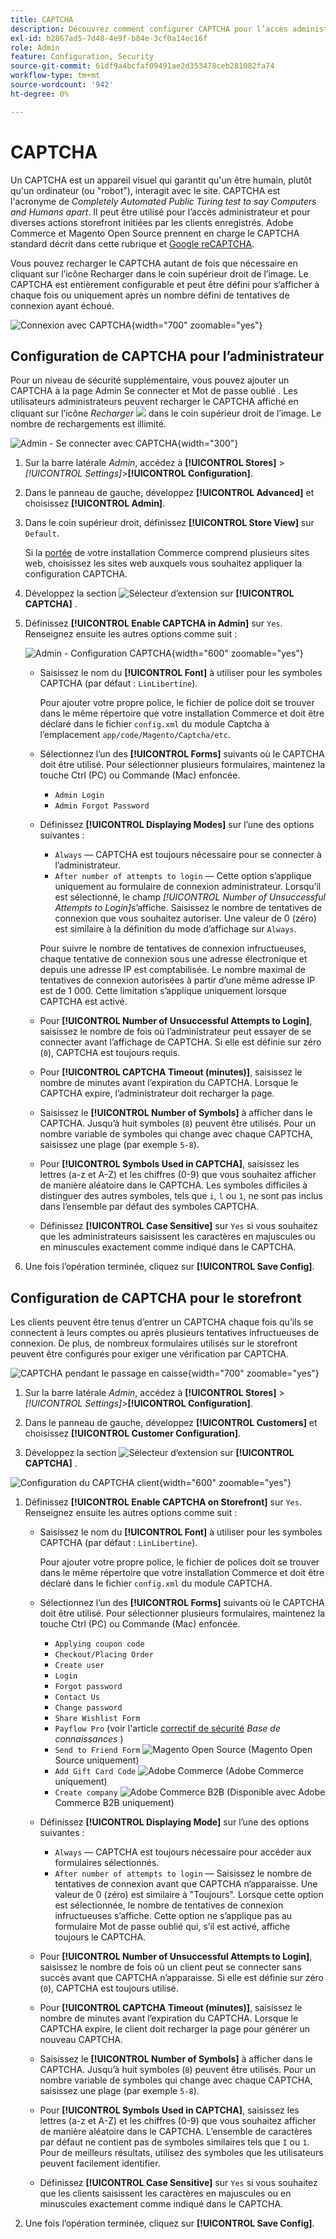 ```yaml
---
title: CAPTCHA
description: Découvrez comment configurer CAPTCHA pour l’accès administrateur et diverses actions de storefront initiées par les clients enregistrés.
exl-id: b2867ad5-7d48-4e9f-b84e-3cf0a14ec16f
role: Admin
feature: Configuration, Security
source-git-commit: 61df9a4bcfaf09491ae2d353478ceb281082fa74
workflow-type: tm+mt
source-wordcount: '942'
ht-degree: 0%

---
```


# CAPTCHA

Un CAPTCHA est un appareil visuel qui garantit qu&#39;un être humain, plutôt qu&#39;un ordinateur (ou &quot;robot&quot;), interagit avec le site. CAPTCHA est l&#39;acronyme de _Completely Automated Public Turing test to say Computers and Humans apart_. Il peut être utilisé pour l’accès administrateur et pour diverses actions storefront initiées par les clients enregistrés. Adobe Commerce et Magento Open Source prennent en charge le CAPTCHA standard décrit dans cette rubrique et [Google reCAPTCHA](security-google-recaptcha.md).

Vous pouvez recharger le CAPTCHA autant de fois que nécessaire en cliquant sur l’icône Recharger dans le coin supérieur droit de l’image. Le CAPTCHA est entièrement configurable et peut être défini pour s’afficher à chaque fois ou uniquement après un nombre défini de tentatives de connexion ayant échoué.

![Connexion avec CAPTCHA](./assets/customer-account-login-captcha.png){width="700" zoomable="yes"}

## Configuration de CAPTCHA pour l’administrateur

Pour un niveau de sécurité supplémentaire, vous pouvez ajouter un CAPTCHA à la page Admin Se connecter et Mot de passe oublié . Les utilisateurs administrateurs peuvent recharger le CAPTCHA affiché en cliquant sur l’icône _Recharger_ ![ ](./assets/CAPTCHA-icon-reload.png) dans le coin supérieur droit de l’image. Le nombre de rechargements est illimité.

![Admin - Se connecter avec CAPTCHA](./assets/security-captcha-admin.png){width="300"}

1. Sur la barre latérale _Admin_, accédez à **[!UICONTROL Stores]** > _[!UICONTROL Settings]_>**[!UICONTROL Configuration]**.

1. Dans le panneau de gauche, développez **[!UICONTROL Advanced]** et choisissez **[!UICONTROL Admin]**.

1. Dans le coin supérieur droit, définissez **[!UICONTROL Store View]** sur `Default`.

   Si la [portée](../getting-started/websites-stores-views.md#scope-settings) de votre installation Commerce comprend plusieurs sites web, choisissez les sites web auxquels vous souhaitez appliquer la configuration CAPTCHA.

1. Développez la section ![Sélecteur d’extension](../assets/icon-display-expand.png) sur **[!UICONTROL CAPTCHA]** .

1. Définissez **[!UICONTROL Enable CAPTCHA in Admin]** sur `Yes`. Renseignez ensuite les autres options comme suit :

   ![Admin - Configuration CAPTCHA](../configuration-reference/advanced/assets/admin-captcha.png){width="600" zoomable="yes"}

   - Saisissez le nom du **[!UICONTROL Font]** à utiliser pour les symboles CAPTCHA (par défaut : `LinLibertine`).

     Pour ajouter votre propre police, le fichier de police doit se trouver dans le même répertoire que votre installation Commerce et doit être déclaré dans le fichier `config.xml` du module Captcha à l’emplacement `app/code/Magento/Captcha/etc`.

   - Sélectionnez l’un des **[!UICONTROL Forms]** suivants où le CAPTCHA doit être utilisé. Pour sélectionner plusieurs formulaires, maintenez la touche Ctrl (PC) ou Commande (Mac) enfoncée.

      - `Admin Login`
      - `Admin Forgot Password`

   - Définissez **[!UICONTROL Displaying Modes]** sur l’une des options suivantes :

      - `Always` — CAPTCHA est toujours nécessaire pour se connecter à l’administrateur.
      - `After number of attempts to login` — Cette option s’applique uniquement au formulaire de connexion administrateur. Lorsqu’il est sélectionné, le champ _[!UICONTROL Number of Unsuccessful Attempts to Login]_&#x200B;s’affiche. Saisissez le nombre de tentatives de connexion que vous souhaitez autoriser. Une valeur de 0 (zéro) est similaire à la définition du mode d’affichage sur `Always`.

     Pour suivre le nombre de tentatives de connexion infructueuses, chaque tentative de connexion sous une adresse électronique et depuis une adresse IP est comptabilisée. Le nombre maximal de tentatives de connexion autorisées à partir d’une même adresse IP est de 1 000. Cette limitation s’applique uniquement lorsque CAPTCHA est activé.

   - Pour **[!UICONTROL Number of Unsuccessful Attempts to Login]**, saisissez le nombre de fois où l’administrateur peut essayer de se connecter avant l’affichage de CAPTCHA. Si elle est définie sur zéro (`0`), CAPTCHA est toujours requis.

   - Pour **[!UICONTROL CAPTCHA Timeout (minutes)]**, saisissez le nombre de minutes avant l’expiration du CAPTCHA. Lorsque le CAPTCHA expire, l’administrateur doit recharger la page.

   - Saisissez le **[!UICONTROL Number of Symbols]** à afficher dans le CAPTCHA. Jusqu’à huit symboles (`8`) peuvent être utilisés. Pour un nombre variable de symboles qui change avec chaque CAPTCHA, saisissez une plage (par exemple `5-8`).

   - Pour **[!UICONTROL Symbols Used in CAPTCHA]**, saisissez les lettres (a-z et A-Z) et les chiffres (0-9) que vous souhaitez afficher de manière aléatoire dans le CAPTCHA. Les symboles difficiles à distinguer des autres symboles, tels que `i`, `l` ou `1`, ne sont pas inclus dans l’ensemble par défaut des symboles CAPTCHA.

   - Définissez **[!UICONTROL Case Sensitive]** sur `Yes` si vous souhaitez que les administrateurs saisissent les caractères en majuscules ou en minuscules exactement comme indiqué dans le CAPTCHA.

1. Une fois l’opération terminée, cliquez sur **[!UICONTROL Save Config]**.

## Configuration de CAPTCHA pour le storefront

Les clients peuvent être tenus d’entrer un CAPTCHA chaque fois qu’ils se connectent à leurs comptes ou après plusieurs tentatives infructueuses de connexion. De plus, de nombreux formulaires utilisés sur le storefront peuvent être configurés pour exiger une vérification par CAPTCHA.

![CAPTCHA pendant le passage en caisse](./assets/storefront-checkout-payment-captcha.png){width="700" zoomable="yes"}

1. Sur la barre latérale _Admin_, accédez à **[!UICONTROL Stores]** > _[!UICONTROL Settings]_>**[!UICONTROL Configuration]**.

1. Dans le panneau de gauche, développez **[!UICONTROL Customers]** et choisissez **[!UICONTROL Customer Configuration]**.

1. Développez la section ![Sélecteur d’extension](../assets/icon-display-expand.png) sur **[!UICONTROL CAPTCHA]** .

![Configuration du CAPTCHA client](../configuration-reference/customers/assets/customer-configuration-captcha.png){width="600" zoomable="yes"}

1. Définissez **[!UICONTROL Enable CAPTCHA on Storefront]** sur `Yes`. Renseignez ensuite les autres options comme suit :

   - Saisissez le nom du **[!UICONTROL Font]** à utiliser pour les symboles CAPTCHA (par défaut : `LinLibertine`).

     Pour ajouter votre propre police, le fichier de polices doit se trouver dans le même répertoire que votre installation Commerce et doit être déclaré dans le fichier `config.xml` du module CAPTCHA.

   - Sélectionnez l’un des **[!UICONTROL Forms]** suivants où le CAPTCHA doit être utilisé. Pour sélectionner plusieurs formulaires, maintenez la touche Ctrl (PC) ou Commande (Mac) enfoncée.

      - `Applying coupon code`
      - `Checkout/Placing Order`
      - `Create user`
      - `Login`
      - `Forgot password`
      - `Contact Us`
      - `Change password`
      - `Share Wishlist Form`
      - `Payflow Pro` (voir l&#39;article [correctif de sécurité](https://experienceleague.adobe.com/docs/commerce-knowledge-base/kb/troubleshooting/payments/paypal-payflow-pro-active-carding-activity.html) _Base de connaissances_ )
      - `Send to Friend Form` ![Magento Open Source](../assets/open-source.svg) (Magento Open Source uniquement)
      - `Add Gift Card Code` ![Adobe Commerce](../assets/adobe-logo.svg) (Adobe Commerce uniquement)
      - `Create company` ![Adobe Commerce B2B](../assets/b2b.svg) (Disponible avec Adobe Commerce B2B uniquement)

   - Définissez **[!UICONTROL Displaying Mode]** sur l’une des options suivantes :

      - `Always` — CAPTCHA est toujours nécessaire pour accéder aux formulaires sélectionnés.
      - `After number of attempts to login` — Saisissez le nombre de tentatives de connexion avant que CAPTCHA n’apparaisse. Une valeur de 0 (zéro) est similaire à &quot;Toujours&quot;. Lorsque cette option est sélectionnée, le nombre de tentatives de connexion infructueuses s’affiche. Cette option ne s’applique pas au formulaire Mot de passe oublié qui, s’il est activé, affiche toujours le CAPTCHA.

   - Pour **[!UICONTROL Number of Unsuccessful Attempts to Login]**, saisissez le nombre de fois où un client peut se connecter sans succès avant que CAPTCHA n’apparaisse. Si elle est définie sur zéro (`0`), CAPTCHA est toujours utilisé.

   - Pour **[!UICONTROL CAPTCHA Timeout (minutes)]**, saisissez le nombre de minutes avant l’expiration du CAPTCHA. Lorsque le CAPTCHA expire, le client doit recharger la page pour générer un nouveau CAPTCHA.

   - Saisissez le **[!UICONTROL Number of Symbols]** à afficher dans le CAPTCHA. Jusqu’à huit symboles (`8`) peuvent être utilisés. Pour un nombre variable de symboles qui change avec chaque CAPTCHA, saisissez une plage (par exemple `5-8`).

   - Pour **[!UICONTROL Symbols Used in CAPTCHA]**, saisissez les lettres (a-z et A-Z) et les chiffres (0-9) que vous souhaitez afficher de manière aléatoire dans le CAPTCHA. L’ensemble de caractères par défaut ne contient pas de symboles similaires tels que `I` ou `1`. Pour de meilleurs résultats, utilisez des symboles que les utilisateurs peuvent facilement identifier.

   - Définissez **[!UICONTROL Case Sensitive]** sur `Yes` si vous souhaitez que les clients saisissent les caractères en majuscules ou en minuscules exactement comme indiqué dans le CAPTCHA.

1. Une fois l’opération terminée, cliquez sur **[!UICONTROL Save Config]**.
